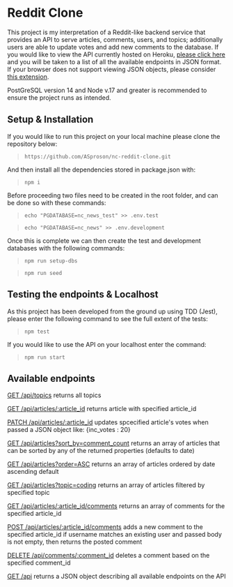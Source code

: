 # Reddit Clone

This project is my interpretation of a Reddit-like backend service that provides an API to serve articles, comments, users, and topics; additionally users are able to update votes and add new comments to the database. If you would like to view the API currently hosted on Heroku, [please click here](https://nc-reddit-clone.herokuapp.com/api/) and you will be taken to a list of all the available endpoints in JSON format. If your browser does not support viewing JSON objects, please consider [this extension](https://chrome.google.com/webstore/detail/json-viewer/gbmdgpbipfallnflgajpaliibnhdgobh).

PostGreSQL version 14 and Node v.17 and greater is recommended to ensure the project runs as intended.

## Setup & Installation
If you would like to run this project on your local machine please clone the repository below:

> ```https://github.com/ASproson/nc-reddit-clone.git```

And then install all the dependencies stored in package.json with:

> ```npm i```

Before proceeding two files need to be created in the root folder, and can be done so with these commands:

> ```echo "PGDATABASE=nc_news_test" >> .env.test```

> ```echo "PGDATABASE=nc_news" >> .env.development```

Once this is complete we can then create the test and development databases with the following commands:

> ```npm run setup-dbs```

> ```npm run seed```

## Testing the endpoints & Localhost
As this project has been developed from the ground up using TDD (Jest), please enter the following command to see the full extent of the tests:

> ```npm test```

If you would like to use the API on your localhost enter the command:

> ```npm run start```

## Available endpoints



[GET /api/topics](https://nc-reddit-clone.herokuapp.com/api/topics) returns all topics

[GET /api/articles/:article_id](https://nc-reddit-clone.herokuapp.com/api/articles/1) returns article with specified article_id

[PATCH /api/articles/:article_id](https://nc-reddit-clone.herokuapp.com/api/articles/1) updates spcecified article's votes when passed a JSON object like: {inc_votes : 20}

[GET /api/articles?sort_by=comment_count](https://nc-reddit-clone.herokuapp.com/api/articles?sort_by=comment_count) returns an array of articles that can be sorted by any of the returned properties (defaults to date)

[GET /api/articles?order=ASC](https://nc-reddit-clone.herokuapp.com/api/articles?order=ASC) returns an array of articles ordered by date ascending default

[GET /api/articles?topic=coding](https://nc-reddit-clone.herokuapp.com/api/articles?topic=coding) returns an array of articles filtered by specified topic

[GET /api/articles/:article_id/comments](https://nc-reddit-clone.herokuapp.com/api/articles/1/comments) returns an array of comments for the specified article_id

[POST /api/articles/:article_id/comments](https://nc-reddit-clone.herokuapp.com/api/articles/1/comments) adds a new comment to the specified article_id if username matches an existing user and passed body is not empty, then returns the posted comment

[DELETE /api/comments/:comment_id](https://nc-reddit-clone.herokuapp.com/api/comments/1) deletes a comment based on the specified comment_id

[GET /api](https://nc-reddit-clone.herokuapp.com/api) returns a JSON object describing all available endpoints on the API


